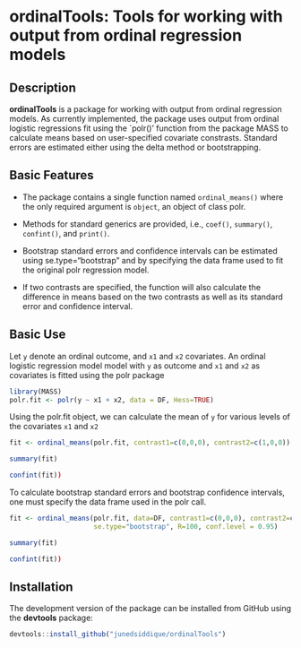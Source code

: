 
<!-- README.md is generated from README.Rmd. Please edit that file -->

# ordinalTools: Tools for working with output from ordinal regression models

## Description

<strong>ordinalTools</strong> is a package for working with output from
ordinal regression models. As currently implemented, the package uses
output from ordinal logistic regressions fit using the \`polr()’
function from the package MASS to calculate means based on
user-specified covariate constrasts. Standard errors are estimated
either using the delta method or bootstrapping.

## Basic Features

- The package contains a single function named `ordinal_means()` where
  the only required argument is `object`, an object of class polr.

- Methods for standard generics are provided, i.e., `coef()`,
  `summary()`, `confint()`, and `print()`.

- Bootstrap standard errors and confidence intervals can be estimated
  using se.type=“bootstrap” and by specifying the data frame used to fit
  the original polr regression model.

- If two contrasts are specified, the function will also calculate the
  difference in means based on the two contrasts as well as its standard
  error and confidence interval.

## Basic Use

Let `y` denote an ordinal outcome, and `x1` and `x2` covariates. An
ordinal logistic regression model model with `y` as outcome and `x1` and
`x2` as covariates is fitted using the polr package

``` r
library(MASS)
polr.fit <- polr(y ~ x1 + x2, data = DF, Hess=TRUE)
```

Using the polr.fit object, we can calculate the mean of `y` for various
levels of the covariates `x1` and `x2`

``` r
fit <- ordinal_means(polr.fit, contrast1=c(0,0,0), contrast2=c(1,0,0))

summary(fit)

confint(fit))
```

To calculate bootstrap standard errors and bootstrap confidence
intervals, one must specify the data frame used in the polr call.

``` r
fit <- ordinal_means(polr.fit, data=DF, contrast1=c(0,0,0), contrast2=c(1,0,0),
                     se.type="bootstrap", R=100, conf.level = 0.95)

summary(fit)

confint(fit))
```

## Installation

The development version of the package can be installed from GitHub
using the **devtools** package:

``` r
devtools::install_github("junedsiddique/ordinalTools")
```
